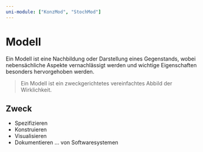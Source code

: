 ```yaml
---
uni-module: ["KonzMod", "StochMod"]
---
```


# Modell

Ein Modell ist eine Nachbildung oder Darstellung eines Gegenstands, wobei nebensächliche Aspekte vernachlässigt werden und wichtige Eigenschaften besonders hervorgehoben werden.

> Ein Modell ist ein zweckgerichtetes vereinfachtes Abbild der Wirklichkeit.

## Zweck

- Spezifizieren
- Konstruieren
- Visualisieren
- Dokumentieren
  ... von Softwaresystemen

